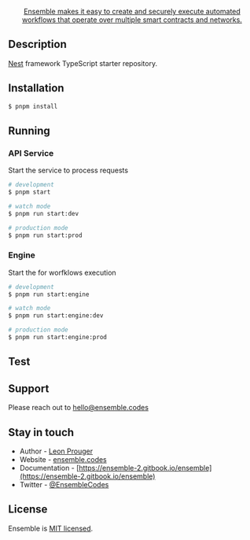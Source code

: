 <p align="center">
  <a href="http://nestjs.com/" target="blank">Ensemble makes it easy to create and securely execute automated workflows that operate over multiple smart contracts and networks.</a>
</p>

  <p align="center"></p>
  <!--[![Backers on Open Collective](https://opencollective.com/nest/backers/badge.svg)](https://opencollective.com/nest#backer)
  [![Sponsors on Open Collective](https://opencollective.com/nest/sponsors/badge.svg)](https://opencollective.com/nest#sponsor)-->

## Description

[Nest](https://github.com/nestjs/nest) framework TypeScript starter repository.

## Installation

```bash
$ pnpm install
```

## Running

### API Service

Start the service to process requests

```bash
# development
$ pnpm start

# watch mode
$ pnpm run start:dev

# production mode
$ pnpm run start:prod
```

### Engine

Start the for worfklows execution

```bash
# development
$ pnpm run start:engine

# watch mode
$ pnpm run start:engine:dev

# production mode
$ pnpm run start:engine:prod
```

## Test

## Support

Please reach out to <hello@ensemble.codes>

## Stay in touch

- Author - [Leon Prouger](https://twitter.com/leonprou)
- Website - [ensemble.codes](https://ensemble.codes/)
- Documentation - [https://ensemble-2.gitbook.io/ensemble](https://ensemble-2.gitbook.io/ensemble)
- Twitter - [@EnsembleCodes](https://x.com/EnsembleCodes)

## License

Ensemble is [MIT licensed](LICENSE).
